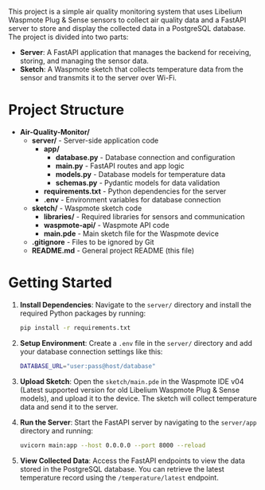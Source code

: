 This project is a simple air quality monitoring system that uses Libelium Waspmote Plug & Sense sensors to collect air quality data and a FastAPI server to store and display the collected data in a PostgreSQL database. 
The project is divided into two parts: 
- **Server**: A FastAPI application that manages the backend for receiving, storing, and managing the sensor data.
- **Sketch**: A Waspmote sketch that collects temperature data from the sensor and transmits it to the server over Wi-Fi.


# Project Structure

- **Air-Quality-Monitor/**
  - **server/** - Server-side application code
    - **app/**
      - **database.py** - Database connection and configuration
      - **main.py** - FastAPI routes and app logic
      - **models.py** - Database models for temperature data
      - **schemas.py** - Pydantic models for data validation
    - **requirements.txt** - Python dependencies for the server
    - **.env** - Environment variables for database connection
  - **sketch/** - Waspmote sketch code
    - **libraries/** - Required libraries for sensors and communication
    - **waspmote-api/** - Waspmote API code
    - **main.pde** - Main sketch file for the Waspmote device
  - **.gitignore** - Files to be ignored by Git
  - **README.md** - General project README (this file)
 

# Getting Started

1. **Install Dependencies**: Navigate to the `server/` directory and install the required Python packages by running:
    ```bash
    pip install -r requirements.txt
    ```

2. **Setup Environment**: Create a `.env` file in the `server/` directory and add your database connection settings like this:
    ```bash
    DATABASE_URL="user:pass@host/database"
    ```

3. **Upload Sketch**: Open the `sketch/main.pde` in the Waspmote IDE v04 (Latest supported version for old Libelium Waspmote Plug & Sense models), and upload it to the device. The sketch will collect temperature data and send it to the server.

4. **Run the Server**: Start the FastAPI server by navigating to the `server/app` directory and running:
    ```bash
    uvicorn main:app --host 0.0.0.0 --port 8000 --reload
    ```

5. **View Collected Data**: Access the FastAPI endpoints to view the data stored in the PostgreSQL database. You can retrieve the latest temperature record using the `/temperature/latest` endpoint.
